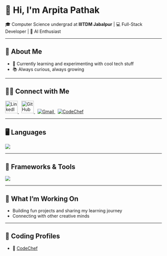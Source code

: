 # 👋 Hi, I'm Arpita Pathak

🎓 Computer Science undergrad at **IIITDM Jabalpur** | 💻 Full-Stack Developer | 🤖 AI Enthusiast 

---

## 🚀 About Me

- 🎒 Currently learning and experimenting with cool tech stuff  
- 📚 Always curious, always growing  

---

## 👩‍💻 Connect with Me

<p align="left">
  <a href="https://www.linkedin.com/in/arpita-pathak-48a47122b/" target="_blank">
    <img alt="LinkedIn" src="https://skillicons.dev/icons?i=linkedin" height="40"/>
  </a>
  &nbsp;
  <a href="https://github.com/Arpita34" target="_blank">
    <img alt="GitHub" src="https://skillicons.dev/icons?i=github" height="40"/>
  </a>
  &nbsp;
  <a href="mailto:pathakarpita867@gmail.com" target="_blank">
    <img alt="Gmail" src="https://img.shields.io/badge/Gmail-D14836?style=for-the-badge&logo=gmail&logoColor=white"/>
  </a>
  &nbsp;
  <a href="https://www.codechef.com/users/arpita2025" target="_blank">
    <img alt="CodeChef" src="https://img.shields.io/badge/CodeChef-5B4638?style=for-the-badge&logo=codechef&logoColor=white"/>
  </a>
</p>

---

## 🖥️ Languages 

<p>
  <img src="https://skillicons.dev/icons?i=c,cpp,python,java,javascript,php,mysql,html,css&theme=dark" />
</p>

---

## 🔧 Frameworks & Tools

<p>
  <img src="https://skillicons.dev/icons?i=react,nodejs,express,django,mongodb,mysql,firebase,git,github,vscode,postman,androidstudio,&theme=dark" />
</p>

---

## 🌈 What I’m Working On

- Building fun projects and sharing my learning journey  
- Connecting with other creative minds  

---

## 🧠 Coding Profiles

- 🔗 [CodeChef](https://www.codechef.com/users/arpita2025)

